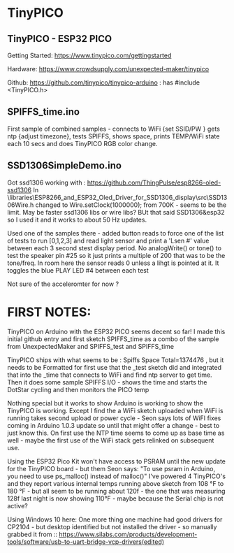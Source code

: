 # TinyPICO
TinyPICO - ESP32 PICO
---------------------
Getting Started: https://www.tinypico.com/gettingstarted

Hardware: https://www.crowdsupply.com/unexpected-maker/tinypico

Github: https://github.com/tinypico/tinypico-arduino : has #include <TinyPICO.h>


SPIFFS_time.ino
-----------------
First sample of combined samples - connects to WiFi {set SSID/PW } gets ntp {adjust timezone}, tests SPIFFS, shows space, prints TEMP/WiFi state each 10 secs and does TinyPICO RGB color change.

SSD1306SimpleDemo.ino
-----------------
Got ssd1306 working with : https://github.com/ThingPulse/esp8266-oled-ssd1306  In \libraries\ESP8266_and_ESP32_Oled_Driver_for_SSD1306_display\src\SSD1306Wire.h changed to Wire.setClock(1000000); from 700K - seems to be the limit. May be faster ssd1306 libs or wire libs? BUt that said SSD1306&esp32 so I used it and it works to about 50 Hz updates.

Used one of the samples there - added button reads to force one of the list of tests to run [0,1,2,3] and read light sensor and print a 'Lsen #' value between each 3 second stest display period. No analogWrite() or tone() to test the speaker pin #25 so it just prints a multiple of 200 that was to be the tone/freq. In room here the sensor reads 0 unless a lihgt is pointed at it. It toggles the blue PLAY LED #4 between each test

Not sure of the acceleromter for now ?

FIRST NOTES:
============
TinyPICO on Arduino with the ESP32 PICO seems decent so far!  I made this initial github entry and first sketch SPIFFS_time as a combo of the sample from UnexpectedMaker and SPIFFS_test and SPIFFS_time

TinyPICO ships with what seems to be : Spiffs Space Total=1374476  , but it needs to be Formatted for first use that the _test sketch did and integrated that into the _time that connects to WiFi and find ntp server to get time. Then it does some sample SPIFFS I/O - shows the time and starts the DotStar cycling and then monitors the PICO temp

Nothing special but it works to show Arduino is working to show the TinyPICO is working. Except I find the a WiFi sketch uploaded when WiFi is running takes second upload or power cycle - Seon says lots of WiFI fixes coming in Arduino 1.0.3 update so until that might offer a change - best to just know this. On first use the NTP time seems to come up as base time as well - maybe the first use of the WiFi stack gets relinked on subsequent use.

Using the ESP32 Pico Kit won't have access to PSRAM until the new update for the TinyPICO board - but them Seon says: "To use psram in Arduino, you need to use ps_malloc() instead of malloc()"
I've powered 4 TinyPICO's and they report various internal temps running above sketch from 108 °F to 180 °F - but all seem to be running about 120f  - the one that was measuring 128f last night is now showing 110°F - maybe because the Serial chip is not active?

Using Windows 10 here: One more thing one machine had good drivers for CP2104 - but desktop identified but not installed the driver - so manually grabbed it from :: https://www.silabs.com/products/development-tools/software/usb-to-uart-bridge-vcp-drivers(edited)

